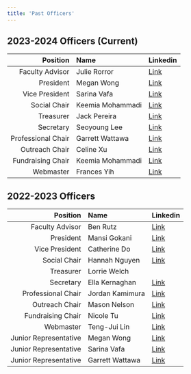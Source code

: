 ```yaml
---
title: 'Past Officers'
---
```


## 2023-2024 Officers (Current)

|Position|Name|Linkedin|
|-:|:-|-|
|Faculty Advisor|Julie Rorror|[Link](https://www.linkedin.com/in/julie-rorrer-b1219180/)|
|President|Megan Wong|[Link](https://www.linkedin.com/in/wongmeg/)|
|Vice President|Sarina Vafa|[Link](https://www.linkedin.com/in/sarinavafa/)|
|Social Chair|Keemia Mohammadi|[Link](https://www.linkedin.com/in/keemia-mohammadi/)|
|Treasurer|Jack Pereira|[Link](https://www.linkedin.com/in/jackpereira0/)|
|Secretary|Seoyoung Lee|[Link](https://www.linkedin.com/in/seoyoung-lee-8143861bb/)|
|Professional Chair|Garrett Wattawa|[Link](https://www.linkedin.com/in/garrett-wattawa/)|
|Outreach Chair|Celine Xu|[Link](https://www.linkedin.com/in/celine-jiayi-xu/)|
|Fundraising Chair|Keemia Mohammadi|[Link](https://www.linkedin.com/in/keemia-mohammadi/)|
|Webmaster|Frances Yih|[Link](https://www.linkedin.com/in/fyih/)|

## 2022-2023 Officers

|Position|Name|Linkedin|
|-:|:-|-|
|Faculty Advisor|Ben Rutz|[Link](https://www.linkedin.com/in/benjaminrutzphd/)||
|President|Mansi Gokani|[Link](https://www.linkedin.com/in/mansi-gokani/)|
|Vice President|Catherine Do|[Link](https://www.linkedin.com/in/catherine-do/)|
|Social Chair|Hannah Nguyen|[Link](https://www.linkedin.com/in/hannahngnguyen/)|
|Treasurer|Lorrie Welch||
|Secretary|Ella Kernaghan|[Link](https://www.linkedin.com/in/ellanore-kernaghan/)|
|Professional Chair|Jordan Kamimura|[Link](https://www.linkedin.com/in/jordan-kamimura/)|
|Outreach Chair|Mason Nelson|[Link](https://www.linkedin.com/in/masnelson/)|
|Fundraising Chair|Nicole Tu|[Link](https://www.linkedin.com/in/nicolemtu/)|
|Webmaster|Teng-Jui Lin|[Link](https://www.linkedin.com/in/tengjuilin/)|
|Junior Representative|Megan Wong|[Link](https://www.linkedin.com/in/wongmeg/)|
|Junior Representative|Sarina Vafa|[Link](https://www.linkedin.com/in/sarinavafa/)|
|Junior Representative|Garrett Wattawa|[Link](https://www.linkedin.com/in/garrett-wattawa/)|
